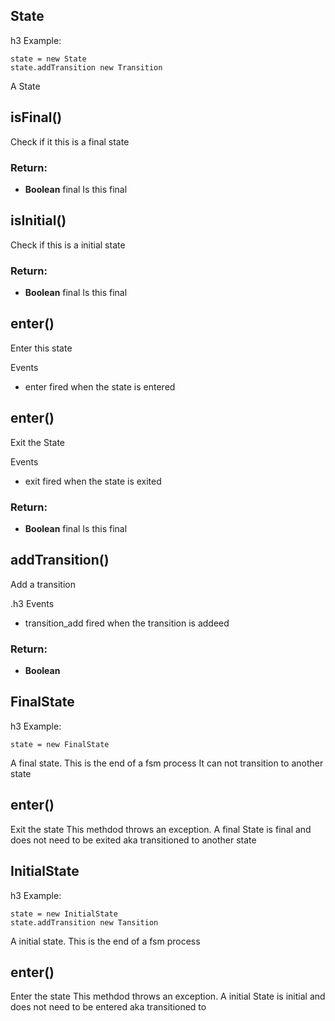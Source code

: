 

<!-- Start /Users/sebs/projects/coffee-fsm/src/state.coffee -->

## State 
h3 Example:

    state = new State
    state.addTransition new Transition

A State

## isFinal()

Check if it this is a final state

### Return:

* **Boolean** final Is this final

## isInitial()

Check if this is a initial state

### Return:

* **Boolean** final Is this final

## enter()

Enter this state

Events
* enter fired when the state is entered

## enter()

Exit the State

Events
* exit fired when the state is exited

### Return:

* **Boolean** final Is this final

## addTransition()

Add a transition

.h3 Events
* transition_add fired when the transition is addeed

### Return:

* **Boolean** 

## FinalState 
h3 Example:

    state = new FinalState

A final state. This is the end of a fsm process
It can not transition to another state

## enter()

Exit the state
This methdod throws an exception. A final State is
final and does not need to be exited aka transitioned
to another state

## InitialState 
h3 Example:

    state = new InitialState
    state.addTransition new Tansition

A initial state. This is the end of a fsm process

## enter()

Enter the state
This methdod throws an exception. A initial State is
initial and does not need to be entered aka transitioned
to

<!-- End /Users/sebs/projects/coffee-fsm/src/state.coffee -->

